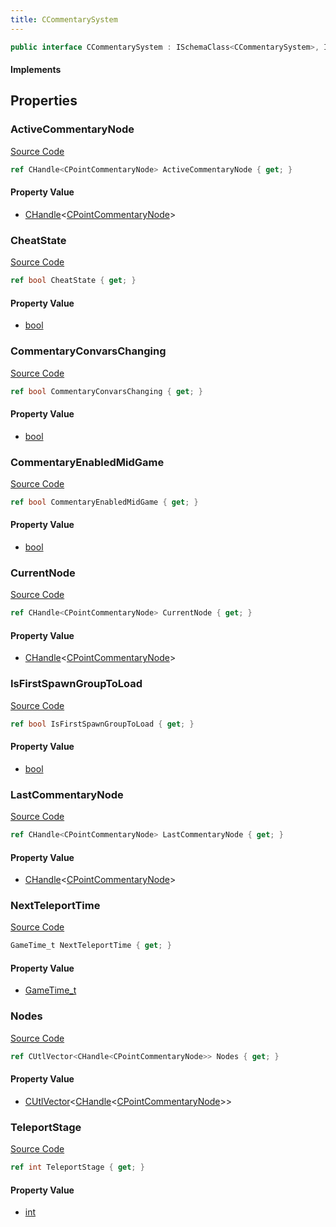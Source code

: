 ```yaml
---
title: CCommentarySystem
---
```


```csharp
public interface CCommentarySystem : ISchemaClass<CCommentarySystem>, ISchemaField, ISchemaClass, INativeHandle
```

#### Implements

## Properties

### ActiveCommentaryNode

[Source Code](https://github.com/swiftly-solution/swiftlys2/blob/beta/managed/src/SwiftlyS2.Generated/Schemas/Interfaces/CCommentarySystem.cs#L30)

```csharp
ref CHandle<CPointCommentaryNode> ActiveCommentaryNode { get; }
```

#### Property Value

- [CHandle](/docs/api/shared/natives/chandle-1)<[CPointCommentaryNode](/docs/api/shared/schemadefinitions/cpointcommentarynode)>

### CheatState

[Source Code](https://github.com/swiftly-solution/swiftlys2/blob/beta/managed/src/SwiftlyS2.Generated/Schemas/Interfaces/CCommentarySystem.cs#L24)

```csharp
ref bool CheatState { get; }
```

#### Property Value

- [bool](https://learn.microsoft.com/dotnet/api/system.boolean)

### CommentaryConvarsChanging

[Source Code](https://github.com/swiftly-solution/swiftlys2/blob/beta/managed/src/SwiftlyS2.Generated/Schemas/Interfaces/CCommentarySystem.cs#L16)

```csharp
ref bool CommentaryConvarsChanging { get; }
```

#### Property Value

- [bool](https://learn.microsoft.com/dotnet/api/system.boolean)

### CommentaryEnabledMidGame

[Source Code](https://github.com/swiftly-solution/swiftlys2/blob/beta/managed/src/SwiftlyS2.Generated/Schemas/Interfaces/CCommentarySystem.cs#L18)

```csharp
ref bool CommentaryEnabledMidGame { get; }
```

#### Property Value

- [bool](https://learn.microsoft.com/dotnet/api/system.boolean)

### CurrentNode

[Source Code](https://github.com/swiftly-solution/swiftlys2/blob/beta/managed/src/SwiftlyS2.Generated/Schemas/Interfaces/CCommentarySystem.cs#L28)

```csharp
ref CHandle<CPointCommentaryNode> CurrentNode { get; }
```

#### Property Value

- [CHandle](/docs/api/shared/natives/chandle-1)<[CPointCommentaryNode](/docs/api/shared/schemadefinitions/cpointcommentarynode)>

### IsFirstSpawnGroupToLoad

[Source Code](https://github.com/swiftly-solution/swiftlys2/blob/beta/managed/src/SwiftlyS2.Generated/Schemas/Interfaces/CCommentarySystem.cs#L26)

```csharp
ref bool IsFirstSpawnGroupToLoad { get; }
```

#### Property Value

- [bool](https://learn.microsoft.com/dotnet/api/system.boolean)

### LastCommentaryNode

[Source Code](https://github.com/swiftly-solution/swiftlys2/blob/beta/managed/src/SwiftlyS2.Generated/Schemas/Interfaces/CCommentarySystem.cs#L32)

```csharp
ref CHandle<CPointCommentaryNode> LastCommentaryNode { get; }
```

#### Property Value

- [CHandle](/docs/api/shared/natives/chandle-1)<[CPointCommentaryNode](/docs/api/shared/schemadefinitions/cpointcommentarynode)>

### NextTeleportTime

[Source Code](https://github.com/swiftly-solution/swiftlys2/blob/beta/managed/src/SwiftlyS2.Generated/Schemas/Interfaces/CCommentarySystem.cs#L20)

```csharp
GameTime_t NextTeleportTime { get; }
```

#### Property Value

- [GameTime_t](/docs/api/shared/schemadefinitions/gametime_t)

### Nodes

[Source Code](https://github.com/swiftly-solution/swiftlys2/blob/beta/managed/src/SwiftlyS2.Generated/Schemas/Interfaces/CCommentarySystem.cs#L34)

```csharp
ref CUtlVector<CHandle<CPointCommentaryNode>> Nodes { get; }
```

#### Property Value

- [CUtlVector](/docs/api/-1)<[CHandle](/docs/api/shared/natives/chandle-1)<[CPointCommentaryNode](/docs/api/shared/schemadefinitions/cpointcommentarynode)>>

### TeleportStage

[Source Code](https://github.com/swiftly-solution/swiftlys2/blob/beta/managed/src/SwiftlyS2.Generated/Schemas/Interfaces/CCommentarySystem.cs#L22)

```csharp
ref int TeleportStage { get; }
```

#### Property Value

- [int](https://learn.microsoft.com/dotnet/api/system.int32)

